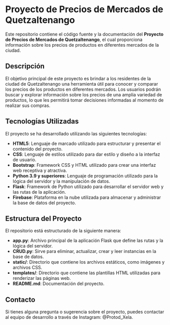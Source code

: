 # Proyecto de Precios de Mercados de Quetzaltenango

Este repositorio contiene el código fuente y la documentación del **Proyecto de Precios de Mercados de Quetzaltenango**, el cual proporciona información sobre los precios de productos en diferentes mercados de la ciudad.

## Descripción

El objetivo principal de este proyecto es brindar a los residentes de la ciudad de Quetzaltenango una herramienta útil para conocer y comparar los precios de los productos en diferentes mercados. Los usuarios podrán buscar y explorar información sobre los precios de una amplia variedad de productos, lo que les permitirá tomar decisiones informadas al momento de realizar sus compras.

## Tecnologías Utilizadas

El proyecto se ha desarrollado utilizando las siguientes tecnologías:

- **HTML5**: Lenguaje de marcado utilizado para estructurar y presentar el contenido del proyecto.
- **CSS**: Lenguaje de estilos utilizado para dar estilo y diseño a la interfaz de usuario.
- **Bootstrap**: Framework CSS y HTML utilizado para crear una interfaz web receptiva y atractiva.
- **Python 3.9 y superiores**: Lenguaje de programación utilizado para la lógica del servidor y la manipulación de datos.
- **Flask**: Framework de Python utilizado para desarrollar el servidor web y las rutas de la aplicación.
- **Firebase**: Plataforma en la nube utilizada para almacenar y administrar la base de datos del proyecto.

## Estructura del Proyecto

El repositorio está estructurado de la siguiente manera:

- **app.py**: Archivo principal de la aplicación Flask que define las rutas y la lógica del servidor.
- **CRUD.py**: Sirve para eliminar, actualizar, crear y leer instancias en la base de datos.
- **static/**: Directorio que contiene los archivos estáticos, como imágenes y archivos CSS.
- **templates/**: Directorio que contiene las plantillas HTML utilizadas para renderizar las páginas web.
- **README.md**: Documentación del proyecto.

## Contacto

Si tienes alguna pregunta o sugerencia sobre el proyecto, puedes contactar al equipo de desarrollo a través de Instagram: @Protod_Xela.
